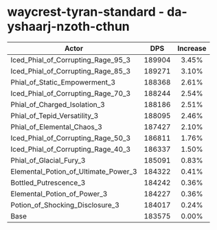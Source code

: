# waycrest-tyran-standard - da-yshaarj-nzoth-cthun
| Actor | DPS | Increase |
|---|:---:|:---:|
|Iced_Phial_of_Corrupting_Rage_95_3|189904|3.45%|
|Iced_Phial_of_Corrupting_Rage_85_3|189271|3.10%|
|Phial_of_Static_Empowerment_3|188368|2.61%|
|Iced_Phial_of_Corrupting_Rage_70_3|188244|2.54%|
|Phial_of_Charged_Isolation_3|188186|2.51%|
|Phial_of_Tepid_Versatility_3|188095|2.46%|
|Phial_of_Elemental_Chaos_3|187427|2.10%|
|Iced_Phial_of_Corrupting_Rage_50_3|186811|1.76%|
|Iced_Phial_of_Corrupting_Rage_40_3|186337|1.50%|
|Phial_of_Glacial_Fury_3|185091|0.83%|
|Elemental_Potion_of_Ultimate_Power_3|184322|0.41%|
|Bottled_Putrescence_3|184242|0.36%|
|Elemental_Potion_of_Power_3|184227|0.36%|
|Potion_of_Shocking_Disclosure_3|184017|0.24%|
|Base|183575|0.00%|
